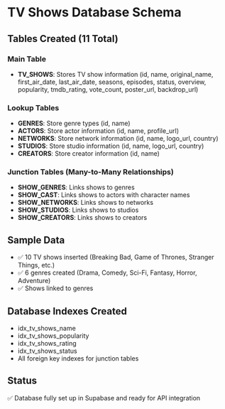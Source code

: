 # TV Shows Database Schema

## Tables Created (11 Total)

### Main Table
- **TV_SHOWS**: Stores TV show information (id, name, original_name, first_air_date, last_air_date, seasons, episodes, status, overview, popularity, tmdb_rating, vote_count, poster_url, backdrop_url)

### Lookup Tables
- **GENRES**: Store genre types (id, name)
- **ACTORS**: Store actor information (id, name, profile_url)
- **NETWORKS**: Store network information (id, name, logo_url, country)
- **STUDIOS**: Store studio information (id, name, logo_url, country)
- **CREATORS**: Store creator information (id, name)

### Junction Tables (Many-to-Many Relationships)
- **SHOW_GENRES**: Links shows to genres
- **SHOW_CAST**: Links shows to actors with character names
- **SHOW_NETWORKS**: Links shows to networks
- **SHOW_STUDIOS**: Links shows to studios
- **SHOW_CREATORS**: Links shows to creators

## Sample Data
- ✅ 10 TV shows inserted (Breaking Bad, Game of Thrones, Stranger Things, etc.)
- ✅ 6 genres created (Drama, Comedy, Sci-Fi, Fantasy, Horror, Adventure)
- ✅ Shows linked to genres

## Database Indexes Created
- idx_tv_shows_name
- idx_tv_shows_popularity
- idx_tv_shows_rating
- idx_tv_shows_status
- All foreign key indexes for junction tables

## Status
✅ Database fully set up in Supabase and ready for API integration
